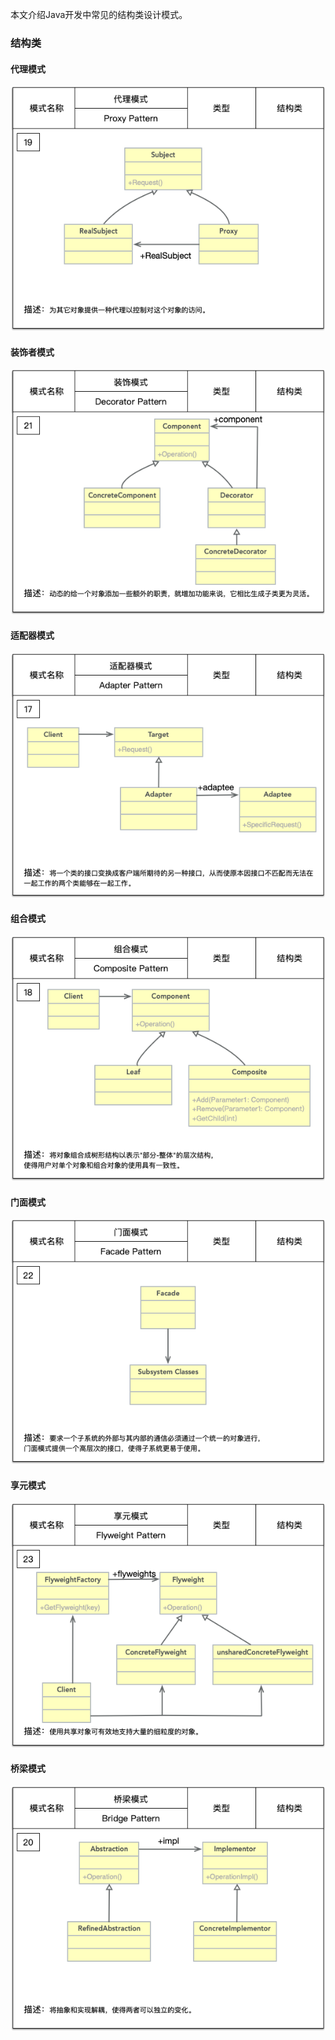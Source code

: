 
本文介绍Java开发中常见的结构类设计模式。

### 结构类

#### 代理模式

![](./img/代理模式.png)

#### 装饰者模式

![](./img/装饰模式.png)

#### 适配器模式

![](./img/适配器模式.png)

#### 组合模式

![](./img/组合模式.png)

#### 门面模式

![](./img/门面模式.png)

#### 享元模式

![](./img/享元模式.png)

#### 桥梁模式

![](./img/桥梁模式.png)



